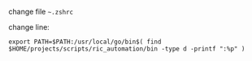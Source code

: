 change file `~.zshrc`



change line:
```
export PATH=$PATH:/usr/local/go/bin$( find $HOME/projects/scripts/ric_automation/bin -type d -printf ":%p" )
```
